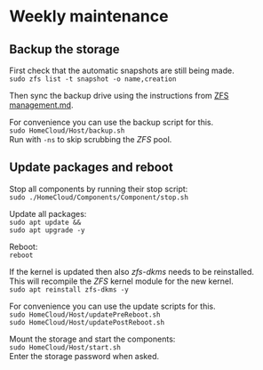 # Weekly maintenance

## Backup the storage
First check that the automatic snapshots are still being made.  
`sudo zfs list -t snapshot -o name,creation`

Then sync the backup drive using the instructions from [ZFS management.md](<./ZFS management.md>).

For convenience you can use the backup script for this.  
`sudo HomeCloud/Host/backup.sh`  
Run with `-ns` to skip scrubbing the *ZFS* pool.

## Update packages and reboot
Stop all components by running their stop script:  
`sudo ./HomeCloud/Components/Component/stop.sh`

Update all packages:  
`sudo apt update &&`  
`sudo apt upgrade -y`

Reboot:  
`reboot`

If the kernel is updated then also *zfs-dkms* needs to be reinstalled.  
This will recompile the *ZFS* kernel module for the new kernel.  
`sudo apt reinstall zfs-dkms -y`

For convenience you can use the update scripts for this.  
`sudo HomeCloud/Host/updatePreReboot.sh`  
`sudo HomeCloud/Host/updatePostReboot.sh`

Mount the storage and start the components:  
`sudo HomeCloud/Host/start.sh`  
Enter the storage password when asked.
